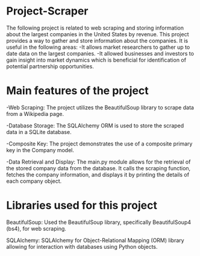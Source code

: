 # Project-Scraper
The following project is related to web scraping and storing information about the largest companies in the United States by revenue. This project provides a way to gather and store information about the companies. It is useful in the following areas:
-It allows market researchers to gather up to date data on the largest companies.
-It allowed businesses and investors to gain insight into market dynamics which is beneficial for identification of potential partnership opportunities.


# Main features of the project
-Web Scraping: The project utilizes the BeautifulSoup library to scrape data from a Wikipedia page. 

-Database Storage: The SQLAlchemy ORM is used to store the scraped data in a SQLite database. 

-Composite Key: The project demonstrates the use of a composite primary key in the Company model. 

-Data Retrieval and Display: The main.py module allows for the retrieval of the stored company data from the database. It calls the scraping function, fetches the company information, and displays it by printing the details of each company object.

# Libraries used for this project
BeautifulSoup: Used the BeautifulSoup library, specifically BeautifulSoup4 (bs4), for web scraping. 

SQLAlchemy: SQLAlchemy for Object-Relational Mapping (ORM) library allowing for interaction with databases using Python objects.

